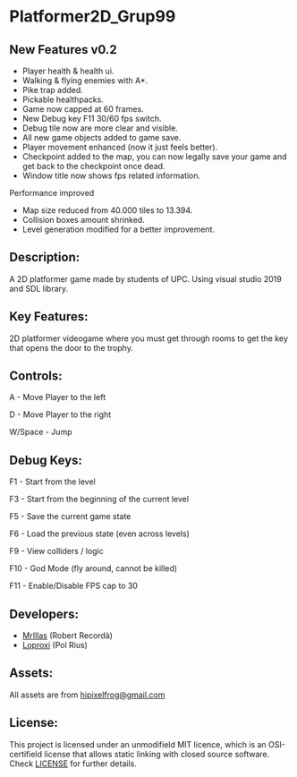  # Platformer2D_Grup99

## New Features v0.2

- Player health & health ui.
- Walking & flying enemies with A*.
- Pike trap added.
- Pickable healthpacks.
- Game now capped at 60 frames.
- New Debug key F11 30/60 fps switch.
- Debug tile now are more clear and visible.
- All new game objects added to game save.
- Player movement enhanced (now it just feels better).
- Checkpoint added to the map, you can now legally save your game and get back to the checkpoint once dead.
- Window title now shows fps related information.

Performance improved
- Map size reduced from 40.000 tiles to 13.394.
- Collision boxes amount shrinked.
- Level generation modified for a better improvement.

## Description:
A 2D platformer game made by students of UPC. Using visual studio 2019 and SDL library.

## Key Features:
2D platformer videogame where you must get through rooms to get the key that opens the door to the trophy.

## Controls:

A - Move Player to the left

D - Move Player to the right

W/Space - Jump

## Debug Keys:

F1 - Start from the level

F3 - Start from the beginning of the current level

F5 - Save the current game state

F6 - Load the previous state (even across levels)

F9 - View colliders / logic

F10 - God Mode (fly around, cannot be killed)

F11 - Enable/Disable FPS cap to 30

## Developers:
* [MrIllas](https://github.com/MrIllas) (Robert Recordà)
* [Loproxi](https://github.com/Loproxi) (Pol Rius)

## Assets:
All assets are from hipixelfrog@gmail.com

## License:
This project is licensed under an unmodifield MIT licence, which is an OSI-certifield license that allows static linking with closed source software. Check [LICENSE](LICENSE) for further details.
